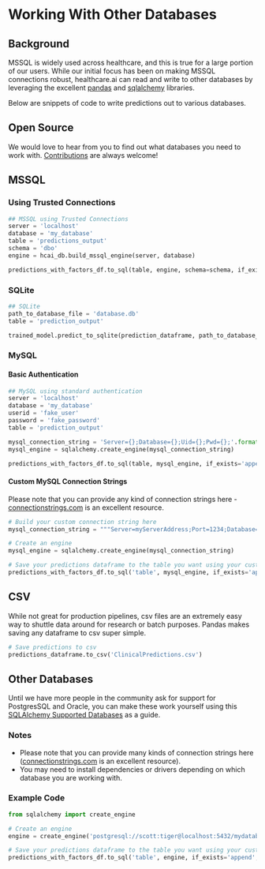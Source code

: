 # Working With Other Databases

## Background

MSSQL is widely used across healthcare, and this is true for a large portion of our users. While our initial focus has been on making MSSQL connections robust, healthcare.ai can read and write to other databases by leveraging the excellent [pandas](http://pandas.pydata.org/) and [sqlalchemy](https://www.sqlalchemy.org/) libraries.

Below are snippets of code to write predictions out to various databases.

## Open Source

We would love to hear from you to find out what databases you need to work with. [Contributions](https://github.com/HealthCatalyst/healthcareai-py/blob/master/CONTRIBUTING.md) are always welcome!

## MSSQL

### Using Trusted Connections

```python
## MSSQL using Trusted Connections
server = 'localhost'
database = 'my_database'
table = 'predictions_output'
schema = 'dbo'
engine = hcai_db.build_mssql_engine(server, database)

predictions_with_factors_df.to_sql(table, engine, schema=schema, if_exists='append', index=False)
```

### SQLite

```python
## SQLite
path_to_database_file = 'database.db'
table = 'prediction_output'

trained_model.predict_to_sqlite(prediction_dataframe, path_to_database_file, table, trained_model.make_factors)
```

### MySQL

#### Basic Authentication

```python
## MySQL using standard authentication
server = 'localhost'
database = 'my_database'
userid = 'fake_user'
password = 'fake_password'
table = 'prediction_output'

mysql_connection_string = 'Server={};Database={};Uid={};Pwd={};'.format(server, database, userid, password)
mysql_engine = sqlalchemy.create_engine(mysql_connection_string)

predictions_with_factors_df.to_sql(table, mysql_engine, if_exists='append', index=False)
```

#### Custom MySQL Connection Strings

Please note that you can provide any kind of connection strings here - [connectionstrings.com](https://www.connectionstrings.com/mysql/) is an excellent resource.

```python
# Build your custom connection string here
mysql_connection_string = """Server=myServerAddress;Port=1234;Database=myDataBase;Uid=myUsername;"""

# Create an engine
mysql_engine = sqlalchemy.create_engine(mysql_connection_string)

# Save your predictions dataframe to the table you want using your custom engine.
predictions_with_factors_df.to_sql('table', mysql_engine, if_exists='append', index=False)
```

## CSV

While not great for production pipelines, csv files are an extremely easy way to shuttle data around for research or batch purposes. Pandas makes saving any dataframe to csv super simple.

```python
# Save predictions to csv
predictions_dataframe.to_csv('ClinicalPredictions.csv')
```

## Other Databases

Until we have more people in the community ask for support for PostgresSQL and Oracle, you can make these work yourself using this [SQLAlchemy Supported Databases](http://docs.sqlalchemy.org/en/latest/core/engines.html#supported-databases) as a guide.

### Notes

- Please note that you can provide many kinds of connection strings here ([connectionstrings.com](https://www.connectionstrings.com/mysql/) is an excellent resource).
- You may need to install dependencies or drivers depending on which database you are working with.

### Example Code

```python
from sqlalchemy import create_engine

# Create an engine
engine = create_engine('postgresql://scott:tiger@localhost:5432/mydatabase')

# Save your predictions dataframe to the table you want using your custom engine.
predictions_with_factors_df.to_sql('table', engine, if_exists='append', index=False)
```
